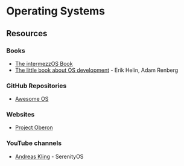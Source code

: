 # Operating Systems

## Resources

### Books

* [The intermezzOS Book](https://intermezzos.github.io/book/)
* [The little book about OS development](https://littleosbook.github.io/) - Erik Helin, Adam Renberg

### GitHub Repositories

* [Awesome OS](https://github.com/jubalh/awesome-os)

### Websites

* [Project Oberon](https://www.projectoberon.com/)

### YouTube channels

* [Andreas Kling](https://www.youtube.com/c/AndreasKling/videos) - SerenityOS

